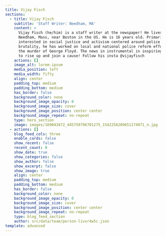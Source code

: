 ```yaml
---
title: Vijay Fisch
sections:
  - title: Vijay Fisch
    subtitle: 'Staff Writer: Needham, MA'
    content: >
      Vijay Fisch (he/him) is a staff writer at the newspaper! He lives in
      Needham, Mass, near Boston in the US. He is 16 years old. Primarily
      interested in social justice and activism centered around police
      brutality, he has worked on local and national police reform efforts since
      the murder of George Floyd. The news in instrumental in inspiring others
      to rise up and join a cause! Follow his insta @vijayfisch
    actions: []
    image_alt: lorem-ipsum
    media_position: left
    media_width: fifty
    align: center
    padding_top: medium
    padding_bottom: medium
    has_border: false
    background_color: none
    background_image_opacity: 0
    background_image_size: cover
    background_image_position: center center
    background_image_repeat: no-repeat
    type: hero_section
    image: images/169043472_445759796701275_1542256209651174071_n.jpg
  - actions: []
    blog_feed_cols: three
    enable_cards: false
    show_recent: false
    recent_count: 0
    show_date: true
    show_categories: false
    show_author: false
    show_excerpt: false
    show_image: true
    align: center
    padding_top: medium
    padding_bottom: medium
    has_border: false
    background_color: none
    background_image_opacity: 0
    background_image_size: cover
    background_image_position: center center
    background_image_repeat: no-repeat
    type: blog_feed_section
    author: src/data/team/person-livxr4w5c.json
template: advanced
---
```

